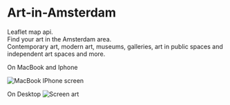 # Art-in-Amsterdam<br>
Leaflet map api.<br>
Find your art in the Amsterdam area.<br>
Contemporary art, modern art, museums, galleries, art in public spaces and independent art spaces and more.<br>

On MacBook and Iphone<p>
![MacBook   IPhone screen](https://user-images.githubusercontent.com/38325801/73931955-8e41c700-48d9-11ea-9511-47db1d71ae2c.jpg)<p>

On Desktop
![Screen art](https://user-images.githubusercontent.com/38325801/73443150-735dd880-4356-11ea-8077-07a81a010dc4.jpg)

